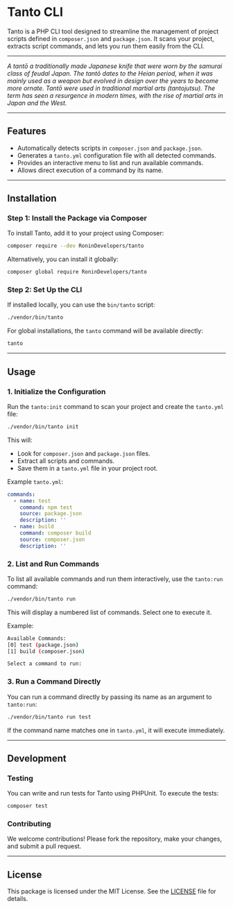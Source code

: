 # Tanto CLI

Tanto is a PHP CLI tool designed to streamline the management of project scripts defined in `composer.json` and `package.json`. It scans your project, extracts script commands, and lets you run them easily from the CLI.

---

_A tantō a traditionally made Japanese knife that were worn by the samurai class of feudal Japan. The tantō dates to the Heian period, when it was mainly used as a weapon but evolved in design over the years to become more ornate. Tantō were used in traditional martial arts (tantojutsu). The term has seen a resurgence in modern times, with the rise of martial arts in Japan and the West._

---

## Features

- Automatically detects scripts in `composer.json` and `package.json`.
- Generates a `tanto.yml` configuration file with all detected commands.
- Provides an interactive menu to list and run available commands.
- Allows direct execution of a command by its name.

---

## Installation

### Step 1: Install the Package via Composer
To install Tanto, add it to your project using Composer:

```bash
composer require --dev RoninDevelopers/tanto
```

Alternatively, you can install it globally:

```bash
composer global require RoninDevelopers/tanto
```

### Step 2: Set Up the CLI
If installed locally, you can use the `bin/tanto` script:

```bash
./vendor/bin/tanto
```

For global installations, the `tanto` command will be available directly:

```bash
tanto
```

---

## Usage

### 1. Initialize the Configuration
Run the `tanto:init` command to scan your project and create the `tanto.yml` file:

```bash
./vendor/bin/tanto init
```

This will:
- Look for `composer.json` and `package.json` files.
- Extract all scripts and commands.
- Save them in a `tanto.yml` file in your project root.

Example `tanto.yml`:
```yaml
commands:
  - name: test
    command: npm test
    source: package.json
    description: ''
  - name: build
    command: composer build
    source: composer.json
    description: ''
```

### 2. List and Run Commands
To list all available commands and run them interactively, use the `tanto:run` command:

```bash
./vendor/bin/tanto run
```

This will display a numbered list of commands. Select one to execute it.

Example:
```bash
Available Commands:
[0] test (package.json)
[1] build (composer.json)

Select a command to run:
```

### 3. Run a Command Directly
You can run a command directly by passing its name as an argument to `tanto:run`:

```bash
./vendor/bin/tanto run test
```

If the command name matches one in `tanto.yml`, it will execute immediately.

---

## Development

### Testing
You can write and run tests for Tanto using PHPUnit. To execute the tests:

```bash
composer test
```

### Contributing
We welcome contributions! Please fork the repository, make your changes, and submit a pull request.

---

## License
This package is licensed under the MIT License. See the [LICENSE](LICENSE) file for details.
